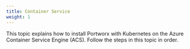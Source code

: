 ```yaml
---
title: Container Service
weight: 1
---
```


This topic explains how to install Portworx with Kubernetes on the Azure Container Service Engine (ACS). Follow the steps in this topic in order.
